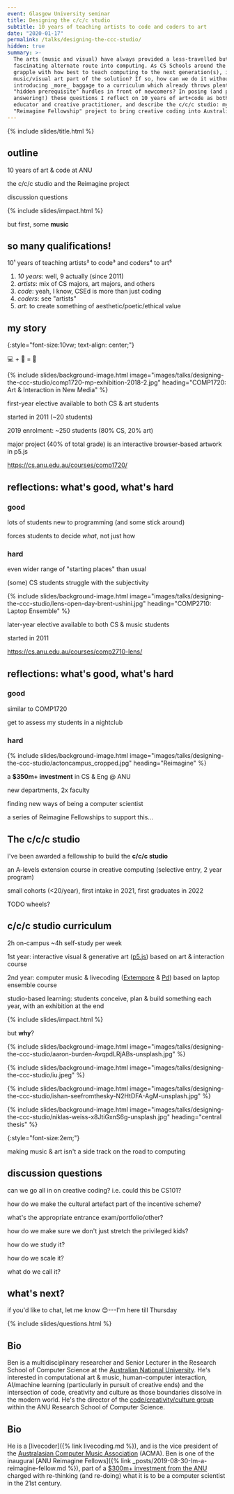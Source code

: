 ```yaml
---
event: Glasgow University seminar
title: Designing the c/c/c studio
subtitle: 10 years of teaching artists to code and coders to art
date: "2020-01-17"
permalink: /talks/designing-the-ccc-studio/
hidden: true
summary: >-
  The arts (music and visual) have always provided a less-travelled but
  fascinating alternate route into computing. As CS Schools around the world
  grapple with how best to teach computing to the next generation(s), is computer
  music/visual art part of the solution? If so, how can we do it without
  introducing _more_ baggage to a curriculum which already throws plenty of other
  "hidden prerequisite" hurdles in front of newcomers? In posing (and probably not
  answering!) these questions I reflect on 10 years of art+code as both an
  educator and creative practitioner, and describe the c/c/c studio: my current
  "Reimagine Fellowship" project to bring creative coding into Australian schools.
---
```


{% include slides/title.html %}

## outline

10 years of art & code at ANU

the c/c/c studio and the Reimagine project

discussion questions

{% include slides/impact.html %}

but first, some **music**

## so many qualifications!

10¹ years of teaching artists² to code³ and coders⁴ to art⁵

1. _10 years_: well, 9 actually (since 2011)
2. _artists_: mix of CS majors, art majors, and others
3. _code_: yeah, I know, CSEd is more than just coding
4. _coders_: see "artists"
5. _art_: to create something of aesthetic/poetic/ethical value

## my story

{:style="font-size:10vw; text-align: center;"}

💻 + 🎵 = 🤯

{% include slides/background-image.html image="images/talks/designing-the-ccc-studio/comp1720-mp-exhibition-2018-2.jpg" heading="COMP1720: Art & Interaction in New Media" %}

first-year elective available to both CS & art students

started in 2011 (~20 students)

2019 enrolment: ~250 students (80% CS, 20% art)

major project (40% of total grade) is an interactive browser-based artwork in
p5.js

<https://cs.anu.edu.au/courses/comp1720/>

## reflections: what's good, what's hard

### good

lots of students new to programming (and some stick around)

forces students to decide _what_, not just how

### hard

even wider range of "starting places" than usual

(some) CS students struggle with the subjectivity

{% include slides/background-image.html image="images/talks/designing-the-ccc-studio/lens-open-day-brent-ushini.jpg" heading="COMP2710: Laptop Ensemble" %}

later-year elective available to both CS & music students

started in 2011

<https://cs.anu.edu.au/courses/comp2710-lens/>

## reflections: what's good, what's hard

### good

similar to COMP1720

get to assess my students in a nightclub

### hard

{% include slides/background-image.html image="images/talks/designing-the-ccc-studio/actoncampus_cropped.jpg" heading="Reimagine" %}

a **$350m+ investment** in CS & Eng @ ANU

new departments, 2x faculty

finding new ways of being a computer scientist

a series of Reimagine Fellowships to support this...

## The c/c/c studio

I've been awarded a fellowship to build the **c/c/c studio**

an A-levels extension course in creative computing (selective entry, 2 year program)

small cohorts (<20/year), first intake in 2021, first graduates in 2022

TODO wheels?

## c/c/c studio curriculum

2h on-campus ~4h self-study per week

1st year: interactive visual & generative art ([p5.js](https://p5js.org)) based
on art & interaction course

2nd year: computer music & livecoding
([Extempore](https://extemporelang.github.io) & [Pd](https://puredata.info))
based on laptop ensemble course

studio-based learning: students conceive, plan & build something each year, with
an exhibition at the end

{% include slides/impact.html %}

but **why**?

{% include slides/background-image.html image="images/talks/designing-the-ccc-studio/aaron-burden-AvqpdLRjABs-unsplash.jpg" %}

<!-- to attract & welcome new folks to computing -->

{% include slides/background-image.html image="images/talks/designing-the-ccc-studio/iu.jpeg" %}

<!-- it's a great leveller -->

{% include slides/background-image.html image="images/talks/designing-the-ccc-studio/ishan-seefromthesky-N2HtDFA-AgM-unsplash.jpg" %}

<!-- open-ended nature creates problem finders -->

{% include slides/background-image.html image="images/talks/designing-the-ccc-studio/niklas-weiss-x8JtiGxnS6g-unsplash.jpg" heading="central thesis" %}

{:style="font-size:2em;"}

making music & art isn't a side track on the road to computing

## discussion questions

can we go all in on creative coding? i.e. could this be CS101?

how do we make the cultural artefact part of the incentive scheme?

what's the appropriate entrance exam/portfolio/other?

how do we make sure we don't just stretch the privileged kids?

how do we study it?

how do we scale it?

what do we call it?

## what's next?

if you'd like to chat, let me know 😊---I'm here till Thursday

{% include slides/questions.html %}

## Bio

Ben is a multidisciplinary researcher and Senior Lecturer in the Research School
of Computer Science at the [Australian National
University](https://cecs.anu.edu.au/people/ben-swift). He's interested in
computational art & music, human-computer interaction, AI/machine learning
(particularly in pursuit of creative ends) and the intersection of code,
creativity and culture as those boundaries dissolve in the modern world. He's
the director of the [code/creativity/culture
group](https://cs.anu.edu.au/code-creativity-culture/) within the ANU Research
School of Computer Science.

## Bio

He is a [livecoder]({% link livecoding.md %}), and is the vice
president of the [Australasian Computer Music
Association](https://computermusic.org.au) (ACMA). Ben is one of the inaugural
[ANU Reimagine Fellows]({% link
_posts/2019-08-30-Im-a-reimagine-fellow.md %}), part of a [$300m+ investment
from the ANU](https://cecs.anu.edu.au/reimagine) charged with re-thinking (and
re-doing) what it is to be a computer scientist in the 21st century.
